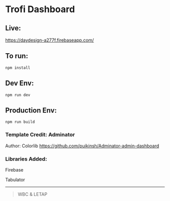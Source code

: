 # Trofi Dashboard

## Live: 
https://daydesign-a277f.firebaseapp.com/

## To run:

`npm install`

## Dev Env:
`npm run dev`

## Production Env:
`npm run build`

### Template Credit: Adminator
Author: Colorlib
https://github.com/puikinsh/Adminator-admin-dashboard

### Libraries Added:
Firebase 

Tabulator

---

> WBC & LETAP

